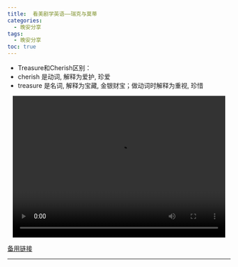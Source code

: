 ```yaml
---
title:  看美剧学英语——瑞克与莫蒂
categories:
  - 晚安分享
tags:
  - 晚安分享
toc: true 
---
```




 - Treasure和Cherish区别：
 - cherish 是动词, 解释为爱护, 珍爱 
 - treasure 是名词, 解释为宝藏, 金银财宝；做动词时解释为重视, 珍惜 

<p style="text-align:center">
   <video width="480" height="320" controls>
       <source src="/video/69.mp4">
   </video>
</p>
 <p><a href="/video/69.mp4">备用链接</a></p>
 
---





